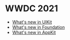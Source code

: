 # WWDC 2021

- [What's new in UIKit](/2021/10059_whats_new_in_uikit.md)
- [What's new in Foundation](/2021/10109_whats_new_in_foundation.md)
- [What's new in AppKit](/2021/10054_whats_new_in_appkit.md)
